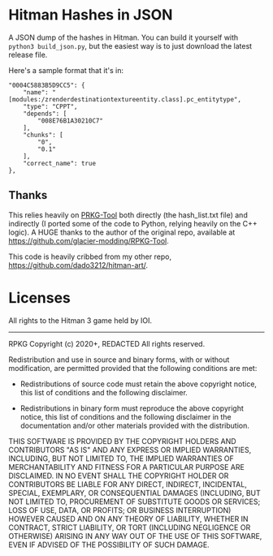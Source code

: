 # Hitman Hashes in JSON
A JSON dump of the hashes in Hitman. You can build it yourself with `python3 build_json.py`, but the easiest way is to just download the latest release file.

Here's a sample format that it's in:

```
"0004C5883B5D9CC5": {
    "name": "[modules:/zrenderdestinationtextureentity.class].pc_entitytype",
    "type": "CPPT",
    "depends": [
        "008E76B1A30210C7"
    ],
    "chunks": [
        "0",
        "0.1"
    ],
    "correct_name": true
},
```
 
## Thanks

This relies heavily on [PRKG-Tool](https://notex.app/rpkg/) both directly (the hash_list.txt file) and indirectly (I ported some of the code to Python, relying heavily on the C++ logic). A HUGE thanks to the author of the original repo, available at https://github.com/glacier-modding/RPKG-Tool.

This code is heavily cribbed from my other repo, https://github.com/dado3212/hitman-art/.
 
# Licenses

All rights to the Hitman 3 game held by IOI.

---

RPKG
Copyright (c) 2020+, REDACTED
All rights reserved.

Redistribution and use in source and binary forms, with or without modification,
are permitted provided that the following conditions are met:

* Redistributions of source code must retain the above copyright notice, this
  list of conditions and the following disclaimer.

* Redistributions in binary form must reproduce the above copyright notice, this
  list of conditions and the following disclaimer in the documentation and/or
  other materials provided with the distribution.

THIS SOFTWARE IS PROVIDED BY THE COPYRIGHT HOLDERS AND CONTRIBUTORS "AS IS" AND
ANY EXPRESS OR IMPLIED WARRANTIES, INCLUDING, BUT NOT LIMITED TO, THE IMPLIED
WARRANTIES OF MERCHANTABILITY AND FITNESS FOR A PARTICULAR PURPOSE ARE
DISCLAIMED. IN NO EVENT SHALL THE COPYRIGHT HOLDER OR CONTRIBUTORS BE LIABLE FOR
ANY DIRECT, INDIRECT, INCIDENTAL, SPECIAL, EXEMPLARY, OR CONSEQUENTIAL DAMAGES
(INCLUDING, BUT NOT LIMITED TO, PROCUREMENT OF SUBSTITUTE GOODS OR SERVICES;
LOSS OF USE, DATA, OR PROFITS; OR BUSINESS INTERRUPTION) HOWEVER CAUSED AND ON
ANY THEORY OF LIABILITY, WHETHER IN CONTRACT, STRICT LIABILITY, OR TORT
(INCLUDING NEGLIGENCE OR OTHERWISE) ARISING IN ANY WAY OUT OF THE USE OF THIS
SOFTWARE, EVEN IF ADVISED OF THE POSSIBILITY OF SUCH DAMAGE.
